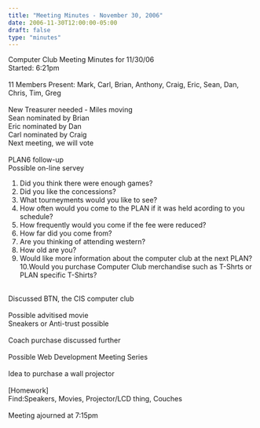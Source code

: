 ```yaml
---
title: "Meeting Minutes - November 30, 2006"
date: 2006-11-30T12:00:00-05:00
draft: false
type: "minutes"
---
```


Computer Club Meeting Minutes for 11/30/06<br />
Started: 6:21pm<br />
<br />
11 Members Present: Mark, Carl, Brian, Anthony, Craig, Eric, Sean, Dan, Chris, Tim, Greg<br />
<br />
New Treasurer needed - Miles moving<br />
Sean nominated by Brian<br />
Eric nominated by Dan<br />
Carl nominated by Craig<br />
Next meeting, we will vote<br />
<br />
PLAN6 follow-up<br />
Possible on-line servey<br />
1. Did you think there were enough games?<br />
2. Did you like the concessions?<br />
3. What tourneyments would you like to see?<br />
4. How often would you come to the PLAN if it was held acording to you schedule?<br />
5. How frequently would you come if the fee were reduced?<br />
6. How far did you come from?<br />
7. Are you thinking of attending western?<br />
8. How old are you?<br />
9. Would like more information about the computer club at the next PLAN?<br />
10.Would you purchase Computer Club merchandise such as T-Shrts or PLAN specific T-Shirts?<br />
<br />
Discussed BTN, the CIS computer club<br />
<br />
Possible advitised movie<br />
Sneakers or Anti-trust possible<br />
<br />
Coach purchase discussed further<br />
<br />
Possible Web Development Meeting Series<br />
<br />
Idea to purchase a wall projector<br />
<br />
[Homework]<br />
Find:Speakers, Movies, Projector/LCD thing, Couches<br />
<br />
Meeting ajourned at 7:15pm<br />
